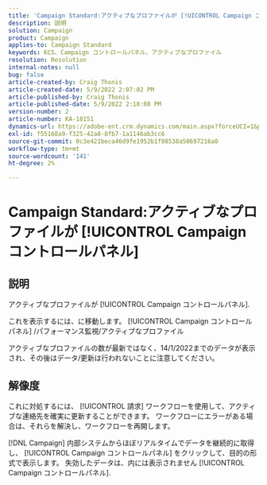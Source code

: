 ```yaml
---
title: 'Campaign Standard:アクティブなプロファイルが [!UICONTROL Campaign コントロールパネル]'
description: 説明
solution: Campaign
product: Campaign
applies-to: Campaign Standard
keywords: KCS、Campaign コントロールパネル、アクティブなプロファイル
resolution: Resolution
internal-notes: null
bug: false
article-created-by: Craig Thonis
article-created-date: 5/9/2022 2:07:02 PM
article-published-by: Craig Thonis
article-published-date: 5/9/2022 2:18:08 PM
version-number: 2
article-number: KA-18151
dynamics-url: https://adobe-ent.crm.dynamics.com/main.aspx?forceUCI=1&pagetype=entityrecord&etn=knowledgearticle&id=3f406c4a-a1cf-ec11-a7b5-00224809c196
exl-id: f55168a9-f325-42a8-8fb7-1a1146ab3cc6
source-git-commit: 0c3e421beca46d9fe1952b1f98538a50697216a0
workflow-type: tm+mt
source-wordcount: '141'
ht-degree: 2%

---
```


# Campaign Standard:アクティブなプロファイルが [!UICONTROL Campaign コントロールパネル]

## 説明


アクティブなプロファイルが [!UICONTROL Campaign コントロールパネル].

これを表示するには、に移動します。 [!UICONTROL Campaign コントロールパネル] /パフォーマンス監視/アクティブなプロファイル

アクティブなプロファイルの数が最新ではなく、14/1/2022までのデータが表示され、その後はデータ/更新は行われないことに注意してください。


## 解像度


これに対処するには、 [!UICONTROL 請求] ワークフローを使用して、アクティブな連絡先を確実に更新することができます。 ワークフローにエラーがある場合は、それらを解決し、ワークフローを再開します。

[!DNL Campaign] 内部システムからほぼリアルタイムでデータを継続的に取得し、 [!UICONTROL Campaign コントロールパネル] をクリックして、目的の形式で表示します。 失効したデータは、内には表示されません [!UICONTROL Campaign コントロールパネル].
